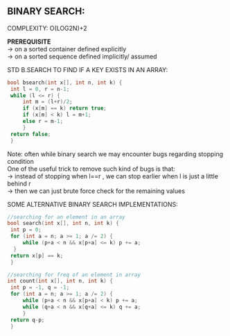 BINARY SEARCH:
---
COMPLEXITY: O(LOG2N)+2

   **PREREQUISITE**  \
   -> on a sorted container defined explicitly\
   -> on a sorted sequence defined implicitly/ assumed
   
   STD B.SEARCH TO FIND IF A KEY EXISTS IN AN ARRAY:
   ```cpp
   bool bsearch(int x[], int n, int k) {
    int l = 0, r = n-1;
    while (l <= r) {
        int m = (l+r)/2;
        if (x[m] == k) return true;
        if (x[m] < k) l = m+1; 
        else r = m-1;
        }
    return false;
    }
   ```
   Note: often while binary search we may encounter bugs regarding stopping condition\
   One of the useful trick to remove such kind of bugs is that: \
   -> instead of stopping when l==r , we can stop earlier when l is just a little behind r\
   -> then we can just brute force check for the remaining values
   
   
   SOME ALTERNATIVE BINARY SEARCH IMPLEMENTATIONS:
   ```cpp
   //searching for an element in an array
   bool search(int x[], int n, int k) {
    int p = 0;
    for (int a = n; a >= 1; a /= 2) {
        while (p+a < n && x[p+a] <= k) p += a;
     }
    return x[p] == k;
    }
   
   //searching for freq of an element in array
   int count(int x[], int n, int k) {
    int p = -1, q = -1;
    for (int a = n; a >= 1; a /= 2) {
        while (p+a < n && x[p+a] < k) p += a;
        while (q+a < n && x[q+a] <= k) q += a;
        }
    return q-p;
    }
